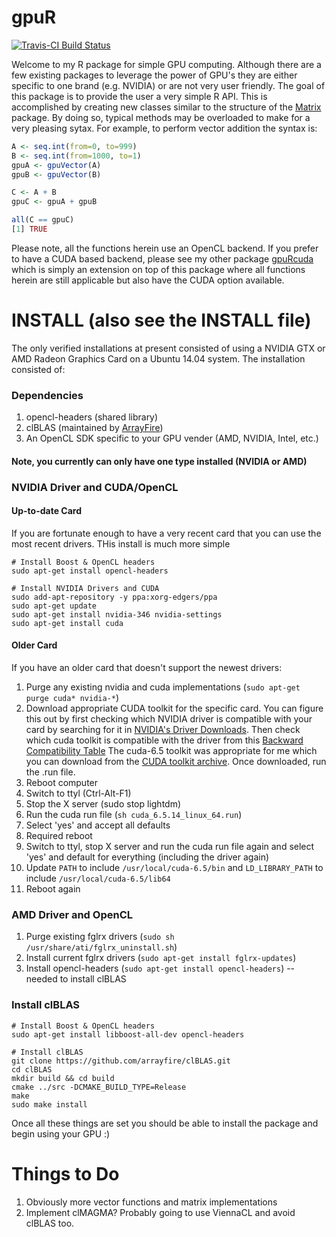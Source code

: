# gpuR
[![Travis-CI Build Status](https://travis-ci.org/cdeterman/gpuR.png?branch=master)](https://travis-ci.org/cdeterman/gpuR)

Welcome to my R package for simple GPU computing.  Although there are a few
existing packages to leverage the power of GPU's they are either specific
to one brand (e.g. NVIDIA) or are not very user friendly.  The goal of this
package is to provide the user a very simple R API.  This is accomplished by
creating new classes similar to the structure of the [Matrix](http://cran.r-project.org/web/packages/Matrix/index.html)
package.  By doing so, typical methods may be overloaded to make for a very
pleasing sytax.  For example, to perform vector addition the syntax is: 

```r
A <- seq.int(from=0, to=999)
B <- seq.int(from=1000, to=1)
gpuA <- gpuVector(A)
gpuB <- gpuVector(B)

C <- A + B
gpuC <- gpuA + gpuB

all(C == gpuC)
[1] TRUE
```

Please note, all the functions herein use an OpenCL backend.  If you prefer
to have a CUDA based backend, please see my other package 
[gpuRcuda](http://github.com/cdeterman/gpuRcuda) which is simply an extension
on top of this package where all functions herein are still applicable
but also have the CUDA option available.  

# INSTALL (also see the INSTALL file)

The only verified installations at present consisted of using a NVIDIA GTX or
AMD Radeon Graphics Card on a Ubuntu 14.04 system.  The installation 
consisted of:

### Dependencies
1. opencl-headers (shared library)
2. clBLAS (maintained by [ArrayFire](https://github.com/arrayfire/clBLAS))
3. An OpenCL SDK specific to your GPU vender (AMD, NVIDIA, Intel, etc.)

#### Note, you currently can only have one type installed (NVIDIA or AMD)

### NVIDIA Driver and CUDA/OpenCL
#### Up-to-date Card
If you are fortunate enough to have a very recent card that you can
use the most recent drivers.  THis install is much more simple
```
# Install Boost & OpenCL headers
sudo apt-get install opencl-headers

# Install NVIDIA Drivers and CUDA
sudo add-apt-repository -y ppa:xorg-edgers/ppa
sudo apt-get update
sudo apt-get install nvidia-346 nvidia-settings
sudo apt-get install cuda
```

#### Older Card
If you have an older card that doesn't support the newest drivers:

1. Purge any existing nvidia and cuda implementations 
(`sudo apt-get purge cuda* nvidia-*`)
2. Download appropriate CUDA toolkit for the specific card.  You can figure 
this out by first checking which NVIDIA driver is compatible with your card
by searching for it in [NVIDIA's Driver Downloads](http://www.nvidia.com/Download/index.aspx?lang=en-us).
Then check which cuda toolkit is compatible with the driver from this
[Backward Compatibility Table](http://docs.roguewave.com/totalview/8.14.1/html/index.html#page/User_Guides/totalviewug-about-cuda.31.4.html)
The cuda-6.5 toolkit was appropriate for me which you can download from the 
[CUDA toolkit archive](https://developer.nvidia.com/cuda-toolkit-archive).
Once downloaded, run the .run file.
3. Reboot computer
4. Switch to ttyl (Ctrl-Alt-F1)
5. Stop the X server (sudo stop lightdm)
6. Run the cuda run file (`sh cuda_6.5.14_linux_64.run`)
7. Select 'yes' and accept all defaults
8. Required reboot
9. Switch to ttyl, stop X server and run the cuda run file again and select 
'yes' and default for everything (including the driver again)
10. Update `PATH` to include `/usr/local/cuda-6.5/bin` and `LD_LIBRARY_PATH`
to include `/usr/local/cuda-6.5/lib64`
11. Reboot again

### AMD Driver and OpenCL
1. Purge existing fglrx drivers (`sudo sh /usr/share/ati/fglrx_uninstall.sh`)
2. Install current fglrx drivers (`sudo apt-get install fglrx-updates`)
3. Install opencl-headers (`sudo apt-get install opencl-headers`) -- needed
to install clBLAS

### Install clBLAS
```
# Install Boost & OpenCL headers
sudo apt-get install libboost-all-dev opencl-headers

# Install clBLAS
git clone https://github.com/arrayfire/clBLAS.git
cd clBLAS
mkdir build && cd build
cmake ../src -DCMAKE_BUILD_TYPE=Release
make
sudo make install
```

Once all these things are set you should be able to install the package 
and begin using your GPU :)

# Things to Do
1. Obviously more vector functions and matrix implementations
2. Implement clMAGMA?  Probably going to use ViennaCL and avoid clBLAS too.
